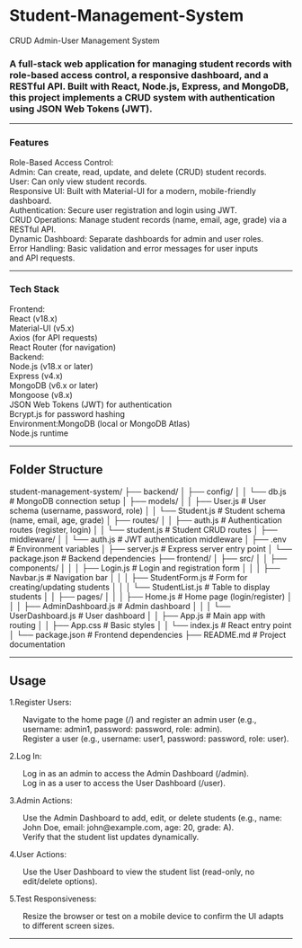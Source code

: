 # Student-Management-System
CRUD Admin-User Management System

<h3>A full-stack web application for managing student records with role-based access control, a responsive dashboard, and a RESTful API. Built with React, Node.js, Express, and MongoDB, this project implements a CRUD system with authentication using JSON Web Tokens (JWT).</h3>

<hr>

<h3>Features </h3>
Role-Based Access Control: 
<br>Admin: Can create, read, update, and delete (CRUD) student records.
<br>User: Can only view student records.
<br>Responsive UI: Built with Material-UI for a modern, mobile-friendly dashboard.
<br>Authentication: Secure user registration and login using JWT.
<br>CRUD Operations: Manage student records (name, email, age, grade) via a RESTful API.
<br>Dynamic Dashboard: Separate dashboards for admin and user roles.
<br>Error Handling: Basic validation and error messages for user inputs and API requests.

<hr>

<h3>Tech Stack</h3>
Frontend:
<br>React (v18.x)
<br>Material-UI (v5.x)
<br>Axios (for API requests)
<br>React Router (for navigation)
<br>Backend:
<br>Node.js (v18.x or later)
<br>Express (v4.x)
<br>MongoDB (v6.x or later)
<br>Mongoose (v8.x)
<br>JSON Web Tokens (JWT) for authentication
<br>Bcrypt.js for password hashing
<br>Environment:MongoDB (local or MongoDB Atlas)
<br>Node.js runtime

<hr>

<h2>Folder Structure </h2>
student-management-system/
├── backend/
│   ├── config/
│   │   └── db.js              # MongoDB connection setup
│   ├── models/
│   │   ├── User.js            # User schema (username, password, role)
│   │   └── Student.js         # Student schema (name, email, age, grade)
│   ├── routes/
│   │   ├── auth.js            # Authentication routes (register, login)
│   │   └── student.js         # Student CRUD routes
│   ├── middleware/
│   │   └── auth.js            # JWT authentication middleware
│   ├── .env                   # Environment variables
│   ├── server.js              # Express server entry point
│   └── package.json           # Backend dependencies
├── frontend/
│   ├── src/
│   │   ├── components/
│   │   │   ├── Login.js       # Login and registration form
│   │   │   ├── Navbar.js      # Navigation bar
│   │   │   ├── StudentForm.js # Form for creating/updating students
│   │   │   └── StudentList.js # Table to display students
│   │   ├── pages/
│   │   │   ├── Home.js        # Home page (login/register)
│   │   │   ├── AdminDashboard.js # Admin dashboard
│   │   │   └── UserDashboard.js  # User dashboard
│   │   ├── App.js             # Main app with routing
│   │   ├── App.css            # Basic styles
│   │   └── index.js           # React entry point
│   └── package.json           # Frontend dependencies
├── README.md                  # Project documentation

<hr>

<h2>Usage</h2>
1.Register Users:
    <ul>
    Navigate to the home page (/) and register an admin user (e.g., username: admin1, password: password, role: admin).<br>Register a user (e.g., username: user1, password: password, role: user).</ul>
2.Log In:
    <ul>
    Log in as an admin to access the Admin Dashboard (/admin).
    <br>Log in as a user to access the User Dashboard (/user).
    </ul>
3.Admin Actions:
    <ul>
    Use the Admin Dashboard to add, edit, or delete students (e.g., name: John Doe, email: john@example.com, age: 20, grade: A).
    <br>Verify that the student list updates dynamically.
    </ul>
4.User Actions:
    <ul>Use the User Dashboard to view the student list (read-only, no edit/delete options).</ul>
5.Test Responsiveness:
    <ul>Resize the browser or test on a mobile device to confirm the UI adapts to different screen sizes.</ul>

<hr>
